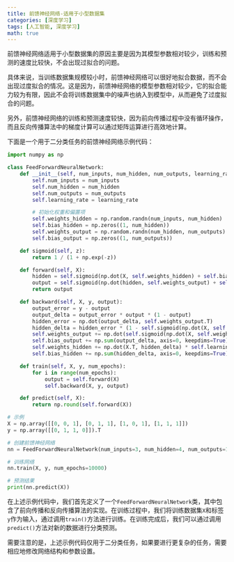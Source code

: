 ```yaml
---
title: 前馈神经网络-适用于小型数据集
categories: [深度学习]
tags: [人工智能, 深度学习]
math: true
---
```


前馈神经网络适用于小型数据集的原因主要是因为其模型参数相对较少，训练和预测的速度比较快，不会出现过拟合的问题。

具体来说，当训练数据集规模较小时，前馈神经网络可以很好地拟合数据，而不会出现过度拟合的情况。这是因为，前馈神经网络的模型参数相对较少，它的拟合能力较为有限，因此不会将训练数据集中的噪声也纳入到模型中，从而避免了过度拟合的问题。

另外，前馈神经网络的训练和预测速度较快，因为前向传播过程中没有循环操作，而且反向传播算法中的梯度计算可以通过矩阵运算进行高效地计算。

下面是一个用于二分类任务的前馈神经网络示例代码：

```python
import numpy as np

class FeedForwardNeuralNetwork:
    def __init__(self, num_inputs, num_hidden, num_outputs, learning_rate):
        self.num_inputs = num_inputs
        self.num_hidden = num_hidden
        self.num_outputs = num_outputs
        self.learning_rate = learning_rate

        # 初始化权重和偏置项
        self.weights_hidden = np.random.randn(num_inputs, num_hidden)
        self.bias_hidden = np.zeros((1, num_hidden))
        self.weights_output = np.random.randn(num_hidden, num_outputs)
        self.bias_output = np.zeros((1, num_outputs))

    def sigmoid(self, z):
        return 1 / (1 + np.exp(-z))

    def forward(self, X):
        hidden = self.sigmoid(np.dot(X, self.weights_hidden) + self.bias_hidden)
        output = self.sigmoid(np.dot(hidden, self.weights_output) + self.bias_output)
        return output

    def backward(self, X, y, output):
        output_error = y - output
        output_delta = output_error * output * (1 - output)
        hidden_error = np.dot(output_delta, self.weights_output.T)
        hidden_delta = hidden_error * (1 - self.sigmoid(np.dot(X, self.weights_hidden) + self.bias_hidden)) * self.sigmoid(np.dot(X, self.weights_hidden) + self.bias_hidden)
        self.weights_output += np.dot(self.sigmoid(np.dot(X, self.weights_hidden) + self.bias_hidden).T, output_delta) * self.learning_rate
        self.bias_output += np.sum(output_delta, axis=0, keepdims=True) * self.learning_rate
        self.weights_hidden += np.dot(X.T, hidden_delta) * self.learning_rate
        self.bias_hidden += np.sum(hidden_delta, axis=0, keepdims=True) * self.learning_rate

    def train(self, X, y, num_epochs):
        for i in range(num_epochs):
            output = self.forward(X)
            self.backward(X, y, output)

    def predict(self, X):
        return np.round(self.forward(X))

# 示例
X = np.array([[0, 0, 1], [0, 1, 1], [1, 0, 1], [1, 1, 1]])
y = np.array([[0, 1, 1, 0]]).T

# 创建前馈神经网络
nn = FeedForwardNeuralNetwork(num_inputs=3, num_hidden=4, num_outputs=1, learning_rate=0.1)

# 训练网络
nn.train(X, y, num_epochs=10000)

# 预测结果
print(nn.predict(X))
```

在上述示例代码中，我们首先定义了一个`FeedForwardNeuralNetwork`类，其中包含了前向传播和反向传播算法的实现。在训练过程中，我们将训练数据集`X`和标签`y`作为输入，通过调用`train()`方法进行训练。在训练完成后，我们可以通过调用`predict()`方法对新的数据进行分类预测。

需要注意的是，上述示例代码仅用于二分类任务，如果要进行更复杂的任务，需要相应地修改网络结构和参数设置。
